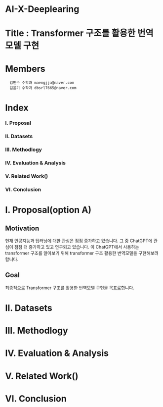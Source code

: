 # AI-X-Deeplearing

# Title : Transformer 구조를 활용한 번역모델 구현

# Members
      김민수 수학과 maengjja@naver.com
      김윤기 수학과 dbsrl7665@naver.com
      
# Index
### Ⅰ. Proposal
### Ⅱ. Datasets
### Ⅲ. Methodlogy
### Ⅳ. Evaluation & Analysis
### Ⅴ. Related Work()
### Ⅵ. Conclusion


# Ⅰ. Proposal(option A)
## Motivation
현재 인공지능과 딥러닝에 대한 관심은 점점 증가하고 있습니다. 그 중 ChatGPT에 관심이 점점 더 증가하고 있고 연구되고 있습니다. 이 ChatGPT에서 사용하는 transformer 구조를 알아보기 위해 transformer 구조 활용한 번역모델을 구현해보려 합니다.
## Goal
최종적으로 Transformer 구조를 활용한 번역모델 구현을 목표로합니다.

# Ⅱ. Datasets
# Ⅲ. Methodlogy
# Ⅳ. Evaluation & Analysis
# Ⅴ. Related Work()
# Ⅵ. Conclusion
